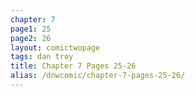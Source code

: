 ```yaml
---
chapter: 7
page1: 25
page2: 26
layout: comictwopage
tags: dan troy
title: Chapter 7 Pages 25-26
alias: /dnwcomic/chapter-7-pages-25-26/
---
```

